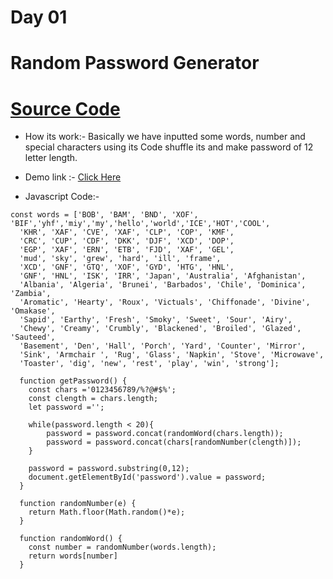 
# Day 01

# Random Password Generator

# [Source Code](https://github.com/knight070409/30Days-Of-JavaScript/tree/main/Day%2001%20-%20Random%20Password%20Generator)

- How its work:-
Basically we have inputted some words, number and special characters using its Code shuffle its and make password of 12 letter length.

- Demo link :- [Click Here](https://knight070409.github.io/30Days-Of-JavaScript/Day%2001%20-%20Random%20Password%20Generator/)

- Javascript Code:-
```
const words = ['BOB', 'BAM', 'BND', 'XOF', 'BIF','yhf','miy','my','hello','world','ICE','HOT','COOL',
  'KHR', 'XAF', 'CVE', 'XAF', 'CLP', 'COP', 'KMF',
  'CRC', 'CUP', 'CDF', 'DKK', 'DJF', 'XCD', 'DOP',
  'EGP', 'XAF', 'ERN', 'ETB', 'FJD', 'XAF', 'GEL',
  'mud', 'sky', 'grew', 'hard', 'ill', 'frame',
  'XCD', 'GNF', 'GTQ', 'XOF', 'GYD', 'HTG', 'HNL',
  'GNF', 'HNL', 'ISK', 'IRR', 'Japan', 'Australia', 'Afghanistan',
  'Albania', 'Algeria', 'Brunei', 'Barbados', 'Chile', 'Dominica', 'Zambia',
  'Aromatic', 'Hearty', 'Roux', 'Victuals', 'Chiffonade', 'Divine', 'Omakase',
  'Sapid', 'Earthy', 'Fresh', 'Smoky', 'Sweet', 'Sour', 'Airy',
  'Chewy', 'Creamy', 'Crumbly', 'Blackened', 'Broiled', 'Glazed', 'Sauteed',
  'Basement', 'Den', 'Hall', 'Porch', 'Yard', 'Counter', 'Mirror',
  'Sink', 'Armchair ', 'Rug', 'Glass', 'Napkin', 'Stove', 'Microwave',
  'Toaster', 'dig', 'new', 'rest', 'play', 'win', 'strong'];

  function getPassword() {
    const chars ='0123456789/%?@#$%';
    const clength = chars.length;
    let password ='';

    while(password.length < 20){
        password = password.concat(randomWord(chars.length));
        password = password.concat(chars[randomNumber(clength)]);
    }

    password = password.substring(0,12);
    document.getElementById('password').value = password;
  }

  function randomNumber(e) {
    return Math.floor(Math.random()*e);
  }

  function randomWord() {
    const number = randomNumber(words.length);
    return words[number]
  }
  ```
  